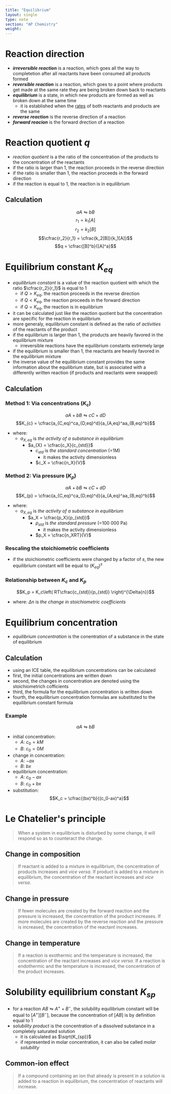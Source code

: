 ```yaml
---
title: "Equilibrium"
layout: single
type: note
section: "AP Chemistry"
weight: 
---
```

# Reaction direction
- **_irreversible reaction_** is a reaction, which goes all the way to completetion after all reactants have been consumed all products formed
- **_reversible reaction_** is a reaction, which goes to a point where products get made at the same rate they are being broken down back to reactants
- **_equilibrium_** is a state, in which new products are formed as well as broken down at the same time
    - it is established when the [rates](/notes/research/chemistry/ap-chemistry/kinetics/reaction-rates) of both reactants and products are the same
- **_reverse reaction_** is the reverse direction of a reaction
- **_forward reacion_** is the forward drection of a reaction
# Reaction quotient $q$
- _reaction quotient_ is a the ratio of the concentration of the products to the concentration of the reactants
- if the ratio is larger than 1, the reaction proceeds in the reverse direction
- if the ratio is smaller than 1, the reaction proceeds in the forward direction
- if the reaction is equal to 1, the reaction is in equilibrium
## Calculation
$$aA \leftrightharpoons bB$$
$$r_1 = k_1[A]$$
$$r_2 = k_2[B]$$
$$\cfrac{r_2}{r_1} = \cfrac{k_2[B]}{k_1[A]}$$
$$q = \cfrac{[B]^b}{[A]^a}$$
# Equilibrium constant $K_{eq}$
- _equilibrium constant_ is a value of the reaction quotient with which the ratio $\cfrac{r_2}{r_1}$ is equal to 1
    - if $Q > K_{eq}$, the reaction proceeds in the reverse direction
    - if $Q < K_{eq}$, the reaction proceeds in the forward direction
    - if $Q= K_{eq}$, the reaction is in equilibrium
- it can be calculated just like the reaction quotient but the concentration are specific for the reaction in equilibrium
- more generaly, equilibrium constant is defined as the ratio of _activities_ of the reactants of the product
- if the equilibrium is larger than 1, the products are heavily favored in the equilibrium mixture
    - irreversible reactions have the equilibrium constants extremely large
- if the equilibrium is smaller than 1, the reactants are heavily favored in the equilibrium mixture
- the inverse value of he equilibrium constant provides the same information about the equilibrium state, but is associated with a differently written reaction (if products and reactants were swapped)
## Calculation
### Method 1: Via concentrations ($K_c$)
$$aA + bB \leftrightharpoons cC + dD$$
$$K_{c} = \cfrac{a_{C,eq}^ca_{D,eq}^d}{a_{A,eq}^aa_{B,eq}^b}$$
- where:
    - $a_{X,eq}$ is _the activity of a substance in equilibrium_
        - $a_{X} = \cfrac{c_X}{c_{std}}$
            - $c_{std}$ is _the standard concentration_ (=1M)
                - it makes the activity dimensionless
            - $c_X = \cfrac{n_X}{V}$
### Method 2: Via pressure ($K_p$)
$$aA + bB \leftrightharpoons cC + dD$$
$$K_{p} = \cfrac{a_{C,eq}^ca_{D,eq}^d}{a_{A,eq}^aa_{B,eq}^b}$$
- where:
    - $a_{X,eq}$ is _the activity of a substance in equilibrium_
        - $a_X = \cfrac{p_X}{p_{std}}$
            - $p_{std}$ is _the standard pressure_ (=100 000 Pa)
                - it makes the activity dimensionless
            - $p_X = \cfrac{n_XRT}{V}$
### Rescaling the stoichiometric coefficients
- if the stoichiometric coefficients were changed by a factor of $s$, the new equilibrium constant will be equal to $(K_{eq})^s$
### Relationship between $K_c$ and $K_p$
$$K_p = K_c\left( RT\cfrac{c_{std}}{p_{std}} \right)^{\Delta{n}}$$
- where:
    $\Delta{n}$ is _the change in stoichiometric coefficients_
# Equilibrium concentration
- _equilibrium concentration_ is the conentration of a substance in the state of equilibrium
## Calculation
- using an ICE table, the equilibrium concentrations can be calculated 
- first, the initial concentrations are written down
- second, the changes in concentration are denoted using the stoichiometrich cofficients
- third, the formula for the equilibrium concentration is written down
- fourth, the equilibrium concentration formulas are substituted to the equilibrium constant formula
### Example
$$aA \leftrightharpoons bB$$
- initial concentration:
    - $A$: $c_0 = kM$
    - $B$: $c_0 = 0M$
- change in concentration:
    - $A$: $-ax$
    - $B$: $bx$
- equilibrium concentration:
    - $A$: $c_0 - ax$
    - $B$: $c_0 + bx$
- substitution:
$$K_c = \cfrac{(bx)^b}{(c_0-ax)^a}$$
# Le Chatelier's principle
> When a system in equilibrium is disturbed by some change, it will respond so as to counteract the change.
## Change in composition
> If reactant is added to a mixture in equilibrium, the concentration of products increases and _vice versa_.
> If product is added to a mixture in equilibrium, the concentration of the reactant increases and _vice versa_.
## Change in pressure
> If fewer molecules are created by the forward reaction and the pressure is increased, the concentration of the product increases.
> If more molecules are created by the reverse reaction and the pressure is increased, the concentration of the reactant increases.
## Change in temperature
> If a reaction is exothermic and the temperature is increased, the concentration of the reactant increases and _vice versa_.
> If a reaction is endothermic and the temperature is increased, the concentration of the product increases.
# Solubility equilibrium constant $K_{sp}$
- for a reaction $AB \leftrightharpoons A^+ + B^-$, the solubility equilibrium constant will be equal to $[A^+][B^-]$, because the concentration of $[AB]$ is by definition equal to 1
- _solubility product_ is the concentration of a dissolved substance in a completely saturated solution
    - it is calculated as $\sqrt{K_{sp}}$
    - if represented in molar concentration, it can also be called _molar solubility_
## Common-ion effect
> If a compound containing an ion that already is present in a solution is added to a reaction in equilibrium, the concentration of reactants will increase.